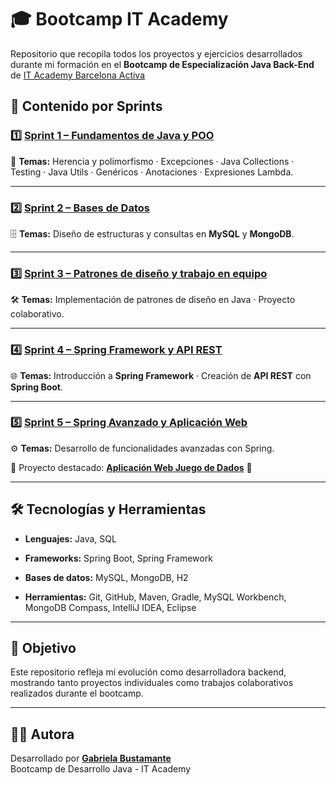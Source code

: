 # 🎓 Bootcamp IT Academy


Repositorio que recopila todos los proyectos y ejercicios desarrollados durante mi formación en el **Bootcamp de Especialización Java Back-End** de [IT Academy Barcelona Activa](https://www.barcelonactiva.cat/itacademy)


## 📂 Contenido por Sprints


### 1️⃣ [Sprint 1 – Fundamentos de Java y POO](https://github.com/GabyB73/Bootcamp_IT_Academy/tree/main/Especializacion_Java/Sprint1)

📌 **Temas:** Herencia y polimorfismo · Excepciones · Java Collections · Testing · Java Utils · Genéricos · Anotaciones · Expresiones Lambda.

---

### 2️⃣ [Sprint 2 – Bases de Datos](https://github.com/GabyB73/Bootcamp_IT_Academy/tree/main/Especializacion_Java/Sprint2)

🗄 **Temas:** Diseño de estructuras y consultas en **MySQL** y **MongoDB**.

---

### 3️⃣ [Sprint 3 – Patrones de diseño y trabajo en equipo](https://github.com/GabyB73/Bootcamp_IT_Academy/tree/main/Especializacion_Java/Sprint3)

🛠 **Temas:** Implementación de patrones de diseño en Java · Proyecto colaborativo.

---

### 4️⃣ [Sprint 4 – Spring Framework y API REST](https://github.com/GabyB73/Bootcamp_IT_Academy/tree/main/Especializacion_Java/Sprint4)

🌐 **Temas:** Introducción a **Spring Framework** · Creación de **API REST** con **Spring Boot**.

---

### 5️⃣ [Sprint 5 – Spring Avanzado y Aplicación Web](https://github.com/GabyB73/Bootcamp_IT_Academy/tree/main/Especializacion_Java/Sprint5)

⚙ **Temas:** Desarrollo de funcionalidades avanzadas con Spring.

📌 Proyecto destacado: **[Aplicación Web Juego de Dados](https://github.com/GabyB73/Bootcamp_IT_Academy/tree/main/Especializacion_Java/Sprint5/Aplicacion-Web-Juego-de-Dados)** 🎲

---

## 🛠 Tecnologías y Herramientas

- **Lenguajes:** Java, SQL
    
- **Frameworks:** Spring Boot, Spring Framework
    
- **Bases de datos:** MySQL, MongoDB, H2
    
- **Herramientas:** Git, GitHub, Maven, Gradle, MySQL Workbench, MongoDB Compass, IntelliJ IDEA, Eclipse
    
---

## 🚀 Objetivo

Este repositorio refleja mi evolución como desarrolladora backend, mostrando tanto proyectos individuales como trabajos colaborativos realizados durante el bootcamp.

---

## 👩‍💻 Autora

Desarrollado por **[Gabriela Bustamante](https://github.com/GabyB73)**  
Bootcamp de Desarrollo Java - IT Academy  

